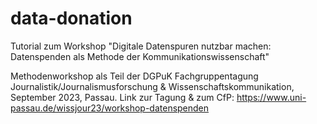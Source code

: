 # data-donation
Tutorial zum Workshop "Digitale Datenspuren nutzbar machen: Datenspenden als Methode der Kommunikationswissenschaft"

Methodenworkshop als Teil der DGPuK Fachgruppentagung Journalistik/Journalismusforschung & Wissenschaftskommunikation, September 2023, Passau. 
Link zur Tagung & zum CfP: https://www.uni-passau.de/wissjour23/workshop-datenspenden
